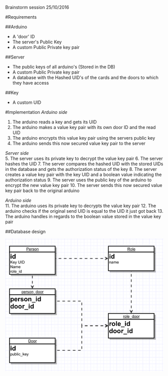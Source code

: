 Brainstorm session 25/10/2016

#Requirements

##Arduino
- A 'door' ID
- The server's Public Key
- A custom Public Private key pair

##Server
- The public keys of all arduino's (Stored in the DB)
- A custom Public Private key pair
- A database with the Hashed UID's of the cards and the doors to which they have access

##Key
- A custom UID

#Implementation
*Arduino side*  
1. The arduino reads a key and gets its UID
2. The arduino makes a value key pair with its own door ID and the read UID
3. The arduino encrypts this value key pair using the servers public key
4. The arduino sends this now secured value key pair to the server

*Server side*  
5. The server uses its private key to decrypt the value key pair
6. The server hashes the UID
7. The server compares the hashed UID with the stored UIDs in the database and gets the authorization status of the key
8. The server creates a value key pair with the key UID and a boolean value indicating the authorization status
9. The server uses the public key of the arduino to encrypt the new value key pair
10. The server sends this now secured value key pair back to the original arduino

*Arduino side*  
11. The arduino uses its private key to decrypts the value key pair 
12. The arduino checks if the original send UID is equal to the UID it just got back
13. The arduino handles in regards to the boolean value stored in the value key pair


##Database design

![Database desgin](database.png "Database design")
